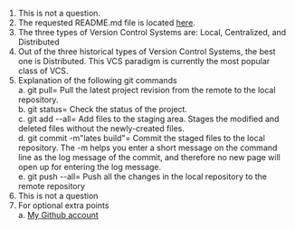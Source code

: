1. This is not a question.
2. The requested README.md file is located [here](./../../README.md).
3. The three types of Version Control Systems are: Local, Centralized, and Distributed
4. Out of the three historical types of Version Control Systems, the best one is Distributed. This VCS paradigm is currently the most popular class of VCS. 
5. Explanation of the following git commands  
a. git pull= Pull the latest project revision from the remote to the local repository.  
b. git status= Check the status of the project.  
c. git add --all= Add files to the staging area. Stages the modified and deleted files without the newly-created files.  
d. git commit -m"lates build"= Commit the staged files to the local repository. The -m helps you enter a short message on the command line as the log message of the commit, and therefore no new page will open up for entering the log message.  
e. git push --all= Push all the changes in the local repository to the remote repository  
6. This is not a question
7. For optional extra points  
a. [My Github account](.https://github.com/Tibaalgburi/IDS2024F/edit/main/homework/HW1/README.md)
